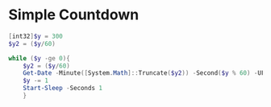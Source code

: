 # Simple Countdown

```powershell
[int32]$y = 300
$y2 = ($y/60)

while ($y -ge 0){
    $y2 = ($y/60)
    Get-Date -Minute([System.Math]::Truncate($y2)) -Second($y % 60) -UFormat %M:%S
    $y -= 1
    Start-Sleep -Seconds 1
    }
```
